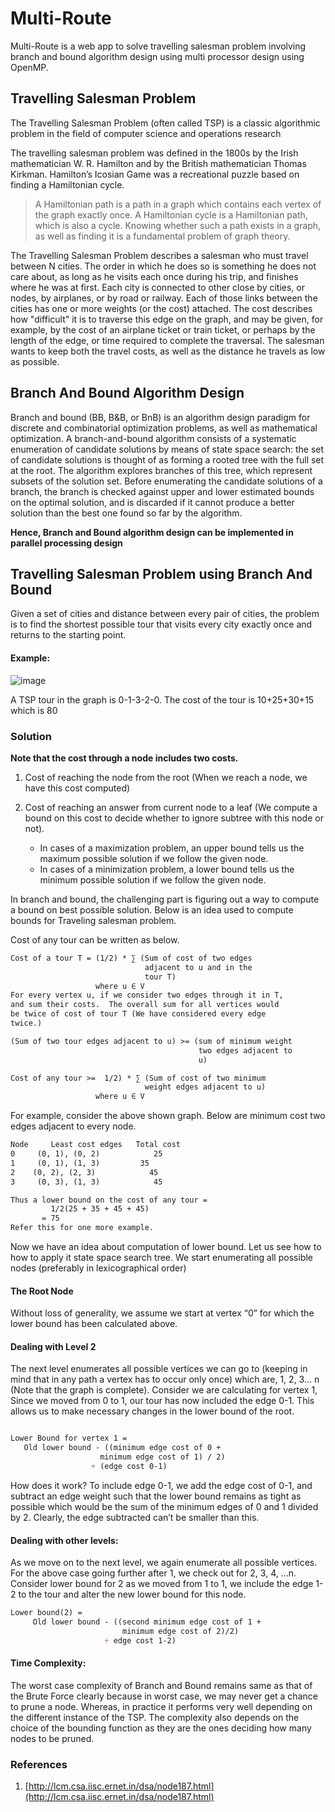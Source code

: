 # Multi-Route

Multi-Route is a web app to solve travelling salesman problem involving branch and bound algorithm design using multi processor design using OpenMP.

## Travelling Salesman Problem

The Travelling Salesman Problem (often called TSP) is a classic algorithmic problem in the field of computer science and operations research

The travelling salesman problem was defined in the 1800s by the Irish mathematician W. R. Hamilton and by the British mathematician Thomas Kirkman. Hamilton’s Icosian Game was a recreational puzzle based on finding a Hamiltonian cycle.

> A Hamiltonian path is a path in a graph which contains each vertex of the graph exactly once. A Hamiltonian cycle is a Hamiltonian path, which is also a cycle. Knowing whether such a path exists in a graph, as well as finding it is a fundamental problem of graph theory.

The Travelling Salesman Problem describes a salesman who must travel between N cities. The order in which he does so is something he does not care about, as long as he visits each once during his trip, and finishes where he was at first. Each city is connected to other close by cities, or nodes, by airplanes, or by road or railway. Each of those links between the cities has one or more weights (or the cost) attached. The cost describes how "difficult" it is to traverse this edge on the graph, and may be given, for example, by the cost of an airplane ticket or train ticket, or perhaps by the length of the edge, or time required to complete the traversal. The salesman wants to keep both the travel costs, as well as the distance he travels as low as possible.

## Branch And Bound Algorithm Design

Branch and bound (BB, B&B, or BnB) is an algorithm design paradigm for discrete and combinatorial optimization problems, as well as mathematical optimization. A branch-and-bound algorithm consists of a systematic enumeration of candidate solutions by means of state space search: the set of candidate solutions is thought of as forming a rooted tree with the full set at the root. The algorithm explores branches of this tree, which represent subsets of the solution set. Before enumerating the candidate solutions of a branch, the branch is checked against upper and lower estimated bounds on the optimal solution, and is discarded if it cannot produce a better solution than the best one found so far by the algorithm.

**Hence, Branch and Bound algorithm design can be implemented in parallel processing design**

## Travelling Salesman Problem using Branch And Bound

Given a set of cities and distance between every pair of cities, the problem is to find the shortest possible tour that visits every city exactly once and returns to the starting point.

#### Example:

![image](https://user-images.githubusercontent.com/26179770/46792641-739d2380-cd61-11e8-8f22-ee8cd4821be2.png)

A TSP tour in the graph is 0-1-3-2-0. The cost of the tour is 10+25+30+15 which is 80

### Solution

**Note that the cost through a node includes two costs.**

1. Cost of reaching the node from the root (When we reach a node, we have this cost computed)

2. Cost of reaching an answer from current node to a leaf (We compute a bound on this cost to decide whether to ignore subtree with this node or not).

   - In cases of a maximization problem, an upper bound tells us the maximum possible solution if we follow the given node.
   - In cases of a minimization problem, a lower bound tells us the minimum possible solution if we follow the given node.

In branch and bound, the challenging part is figuring out a way to compute a bound on best possible solution. Below is an idea used to compute bounds for Traveling salesman problem.

Cost of any tour can be written as below.

```md
Cost of a tour T = (1/2) * ∑ (Sum of cost of two edges
                              adjacent to u and in the
                              tour T) 
                   where u ∈ V
For every vertex u, if we consider two edges through it in T,
and sum their costs.  The overall sum for all vertices would
be twice of cost of tour T (We have considered every edge 
twice.)

(Sum of two tour edges adjacent to u) >= (sum of minimum weight
                                          two edges adjacent to
                                          u)

Cost of any tour >=  1/2) * ∑ (Sum of cost of two minimum
                              weight edges adjacent to u) 
                   where u ∈ V
```

For example, consider the above shown graph. Below are minimum cost two edges adjacent to every node.

```md
Node     Least cost edges   Total cost            
0     (0, 1), (0, 2)            25
1     (0, 1), (1, 3)         35
2    (0, 2), (2, 3)            45
3     (0, 3), (1, 3)            45

Thus a lower bound on the cost of any tour = 
         1/2(25 + 35 + 45 + 45)
       = 75
Refer this for one more example.
```

Now we have an idea about computation of lower bound. Let us see how to how to apply it state space search tree. We start enumerating all possible nodes (preferably in lexicographical order)

#### The Root Node

Without loss of generality, we assume we start at vertex “0” for which the lower bound has been calculated above.

#### Dealing with Level 2

The next level enumerates all possible vertices we can go to (keeping in mind that in any path a vertex has to occur only once) which are, 1, 2, 3… n (Note that the graph is complete). Consider we are calculating for vertex 1, Since we moved from 0 to 1, our tour has now included the edge 0-1. This allows us to make necessary changes in the lower bound of the root.

```md

Lower Bound for vertex 1 = 
   Old lower bound - ((minimum edge cost of 0 + 
                    minimum edge cost of 1) / 2) 
                  + (edge cost 0-1)
```

How does it work? To include edge 0-1, we add the edge cost of 0-1, and subtract an edge weight such that the lower bound remains as tight as possible which would be the sum of the minimum edges of 0 and 1 divided by 2. Clearly, the edge subtracted can’t be smaller than this.

#### Dealing with other levels:

As we move on to the next level, we again enumerate all possible vertices. For the above case going further after 1, we check out for 2, 3, 4, …n.
Consider lower bound for 2 as we moved from 1 to 1, we include the edge 1-2 to the tour and alter the new lower bound for this node.

```md
Lower bound(2) = 
     Old lower bound - ((second minimum edge cost of 1 +
                         minimum edge cost of 2)/2)
                     + edge cost 1-2)
```

#### Time Complexity: 

The worst case complexity of Branch and Bound remains same as that of the Brute Force clearly because in worst case, we may never get a chance to prune a node. Whereas, in practice it performs very well depending on the different instance of the TSP. The complexity also depends on the choice of the bounding function as they are the ones deciding how many nodes to be pruned.

### References

1. [http://lcm.csa.iisc.ernet.in/dsa/node187.html](http://lcm.csa.iisc.ernet.in/dsa/node187.html)